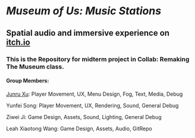 # *Museum of Us: Music Stations*
## Spatial audio and immersive experience on [itch.io](https://anhsu0505.itch.io/museum-of-us)
### This is the Repository for midterm project in Collab: Remaking The Museum class.

#### Group Members:
[Junru Xu](https://www.anxu.me/): Player Movement, UX, Menu Design, Fog, Text, Media, Debug

Yunfei Song: Player Movement, UX, Rendering, Sound, General Debug

Ziwei Ji: Game Design, Assets, Sound, Lighting, General Debug

Leah Xiaotong Wang: Game Design, Assets, Audio, GitRepo
